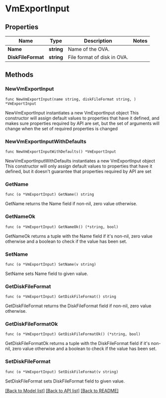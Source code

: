 # VmExportInput

## Properties

Name | Type | Description | Notes
------------ | ------------- | ------------- | -------------
**Name** | **string** | Name of the OVA. | 
**DiskFileFormat** | **string** | File format of disk in OVA. | 

## Methods

### NewVmExportInput

`func NewVmExportInput(name string, diskFileFormat string, ) *VmExportInput`

NewVmExportInput instantiates a new VmExportInput object
This constructor will assign default values to properties that have it defined,
and makes sure properties required by API are set, but the set of arguments
will change when the set of required properties is changed

### NewVmExportInputWithDefaults

`func NewVmExportInputWithDefaults() *VmExportInput`

NewVmExportInputWithDefaults instantiates a new VmExportInput object
This constructor will only assign default values to properties that have it defined,
but it doesn't guarantee that properties required by API are set

### GetName

`func (o *VmExportInput) GetName() string`

GetName returns the Name field if non-nil, zero value otherwise.

### GetNameOk

`func (o *VmExportInput) GetNameOk() (*string, bool)`

GetNameOk returns a tuple with the Name field if it's non-nil, zero value otherwise
and a boolean to check if the value has been set.

### SetName

`func (o *VmExportInput) SetName(v string)`

SetName sets Name field to given value.


### GetDiskFileFormat

`func (o *VmExportInput) GetDiskFileFormat() string`

GetDiskFileFormat returns the DiskFileFormat field if non-nil, zero value otherwise.

### GetDiskFileFormatOk

`func (o *VmExportInput) GetDiskFileFormatOk() (*string, bool)`

GetDiskFileFormatOk returns a tuple with the DiskFileFormat field if it's non-nil, zero value otherwise
and a boolean to check if the value has been set.

### SetDiskFileFormat

`func (o *VmExportInput) SetDiskFileFormat(v string)`

SetDiskFileFormat sets DiskFileFormat field to given value.



[[Back to Model list]](../README.md#documentation-for-models) [[Back to API list]](../README.md#documentation-for-api-endpoints) [[Back to README]](../README.md)


